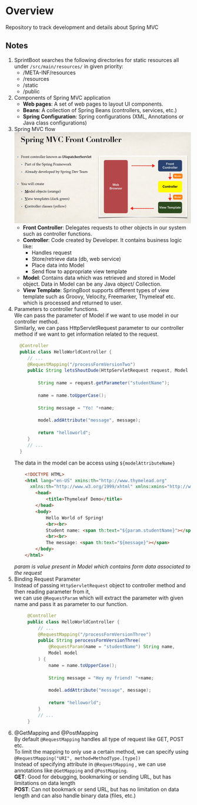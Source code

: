 # Overview

Repository to track development and details about Spring MVC

## Notes

1. SprintBoot searches the following directories for static resources all under ```/src/main/resources/``` in given priority: <br>
    - /META-INF/resources
    - /resources
    - /static
    - /public
2. Components of Spring MVC application
    - **Web pages**: A set of web pages to layout UI components.
    - **Beans**: A collection of Spring Beans (controllers, services, etc.)
    - **Spring Configuration**: Spring configurations (XML, Annotations or Java class configurations)
3. Spring MVC flow
   ![Spring MVC Flow](./img/springMVCFlow.png "Spring MVC Flow")
    - **Front Controller**: Delegates requests to other objects in our system such as controller functions.
    - **Controller**: Code created by Developer. It contains business logic like:
      - Handles request
      - Store/retrieve data (db, web service)
      - Place data into Model
      - Send flow to appropriate view template
    - **Model**: Contains data which was retrieved and stored in Model object. Data in Model can be any Java object/ Collection.
    - **View Template**: SpringBoot supports different types of view template such as Groovy, Velocity, Freemarker, Thymeleaf etc. 
    which is processed and returned to user.
4. Parameters to controller functions.  
   We can pass the parameter of Model if we want to use model in our controller method.  
   Similarly, we can pass HttpServletRequest parameter to our controller method if we want to get information related to the request.
   ```java
     @Controller
     public class HelloWorldController {
        // ...
        @RequestMapping("/processFormVersionTwo")
        public String letsShoutDude(HttpServletRequest request, Model model){

            String name = request.getParameter("studentName");

            name = name.toUpperCase();

            String message = "Yo! "+name;

            model.addAttribute("message", message);

            return "helloworld";
        }
        // ...
     }
   ```
   The data in the model can be access using ```${modelAttributeName}```  
   ```html
       <!DOCTYPE HTML>
       <html lang="en-US" xmins:th="http://www.thymelead.org"
         xmlns:th="http://www.w3.org/1999/xhtml" xmlns:xmins="http://www.w3.org/1999/xhtml">
           <head>
               <title>Thymeleaf Demo</title>
           </head>
           <body>
               Hello World of Spring!
               <br><br>
               Student name: <span th:text="${param.studentName}"></span>
               <br><br>
               The message: <span th:text="${message}"></span>
           </body>
       </html>
    ```
   *param is value present in Model which contains form data associated to the request*
5. Binding Request Parameter  
   Instead of passing ```HttpServletRequest``` object to controller method and then reading parameter from it,  
   we can use ```@RequestParam``` which will extract the parameter with given name and pass it as parameter to our function.  
   ```java
        @Controller
        public class HelloWorldController {
            // ...
            @RequestMapping("/processFormVersionThree")
            public String perocessFormVersionThree(
                @RequestParam(name = "studentName") String name,
                Model model
            ) {
                name = name.toUpperCase();

                String message = "Hey my friend! "+name;

                model.addAttribute("message", message);

                return "helloworld";
            }
            // ...
        }
   ```
6. @GetMapping and @PostMapping  
   By default ```@RequestMapping``` handles all type of request like GET, POST etc.  
   To limit the mapping to only use a certain method, we can specify using ```@RequestMapping("URI", method=MethodType.[type])```  
   Instead of specifying attribute in ```@RequestMapping``` , we can use annotations like ```@GetMapping``` and ```@PostMapping```.  
   **GET**: Good for debugging, bookmarking or sending URL, but has limitations on data length  
   **POST**: Can not bookmark or send URL, but has no limitation on data length and can also handle binary data (files, etc.)  
